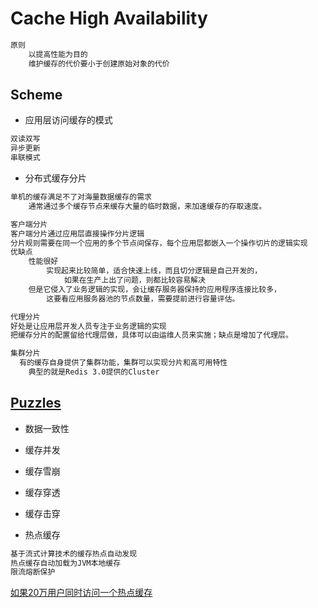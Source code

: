 # Cache High Availability

```md
原则
	以提高性能为目的
	维护缓存的代价要小于创建原始对象的代价
```

## Scheme
* 应用层访问缓存的模式
```md
双读双写
异步更新
串联模式
```
* 分布式缓存分片
```md
单机的缓存满足不了对海量数据缓存的需求
	通常通过多个缓存节点来缓存大量的临时数据，来加速缓存的存取速度。
```
```md
客户端分片
客户端分片通过应用层直接操作分片逻辑
分片规则需要在同一个应用的多个节点间保存，每个应用层都嵌入一个操作切片的逻辑实现
优缺点
	性能很好
		实现起来比较简单，适合快速上线，而且切分逻辑是自己开发的，
			如果在生产上出了问题，则都比较容易解决
	但是它侵入了业务逻辑的实现，会让缓存服务器保持的应用程序连接比较多，
		这要看应用服务器池的节点数量，需要提前进行容量评估。
```
```md
代理分片
好处是让应用层开发人员专注于业务逻辑的实现
把缓存分片的配置留给代理层做，具体可以由运维人员来实施；缺点是增加了代理层。
```
```md
集群分片
  有的缓存自身提供了集群功能，集群可以实现分片和高可用特性
	典型的就是Redis 3.0提供的Cluster
```
## [Puzzles](puzzles.md)
* 数据一致性
* 缓存并发
* 缓存雪崩
* 缓存穿透
* 缓存击穿

* 热点缓存 
```md
基于流式计算技术的缓存热点自动发现
热点缓存自动加载为JVM本地缓存
限流熔断保护  
```
[如果20万用户同时访问一个热点缓存](https://juejin.im/post/5c448670e51d455bd36b67f9)